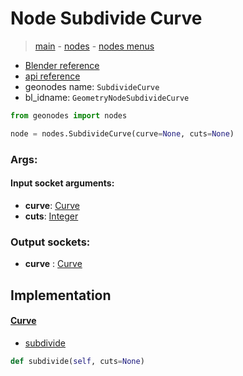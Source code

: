 # Node Subdivide Curve

> [main](../structure.md) - [nodes](nodes.md) - [nodes menus](nodes_menus.md)

- [Blender reference](https://docs.blender.org/manual/en/latest/modeling/geometry_nodes/curve/subdivide_curve.html)
- [api reference](https://docs.blender.org/api/current/bpy.types.GeometryNodeSubdivideCurve.html)
- geonodes name: `SubdivideCurve`
- bl_idname: `GeometryNodeSubdivideCurve`

```python
from geonodes import nodes

node = nodes.SubdivideCurve(curve=None, cuts=None)
```

### Args:

#### Input socket arguments:

- **curve**: [Curve](Curve.md)
- **cuts**: [Integer](Integer.md)

### Output sockets:

- **curve** : [Curve](Curve.md)

## Implementation

#### [Curve](Curve.md)

 - [subdivide](Curve.md#subdivide)
  ```python
  def subdivide(self, cuts=None)
  ```

